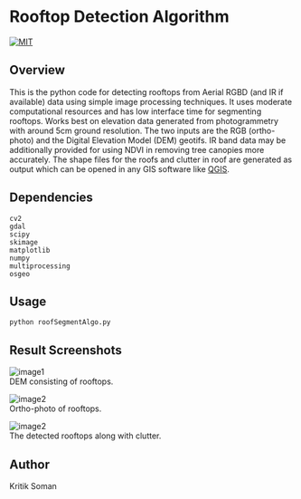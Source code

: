 # Rooftop Detection Algorithm

[![MIT](https://img.shields.io/badge/license-MIT-brightgreen.svg)](https://github.com/kritiksoman/Rooftop-Segmentation/blob/master/LICENSE)

## Overview
This is the python code for detecting rooftops from Aerial RGBD (and IR if available) data using simple image processing techniques. It uses moderate computational resources and has low interface time for segmenting rooftops. Works best on elevation data generated from photogrammetry with around 5cm ground resolution. The two inputs are the RGB (ortho-photo) and the Digital Elevation Model (DEM) geotifs. IR band data may be additionally provided for using NDVI in removing tree canopies more accurately. The shape files for the roofs and clutter in roof are generated as output which can be opened in any GIS software like [QGIS](https://qgis.org/en/site/).

## Dependencies
```
cv2
gdal
scipy
skimage
matplotlib
numpy
multiprocessing
osgeo
```
## Usage
```
python roofSegmentAlgo.py
```

## Result Screenshots
![image1](https://github.com/kritiksoman/Rooftop-Segmentation/blob/master/results/DEM.png) <br/>
DEM consisting of rooftops.

![image2](https://github.com/kritiksoman/Rooftop-Segmentation/blob/master/results/Ortho.png) <br/>
Ortho-photo of rooftops.

![image2](https://github.com/kritiksoman/Rooftop-Segmentation/blob/master/results/Roof_n_clutter.png)<br/>
The detected rooftops along with clutter.

## Author
Kritik Soman
